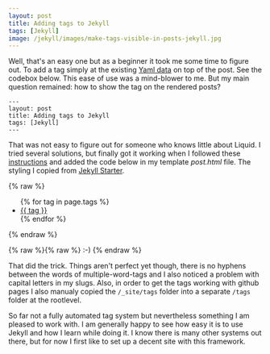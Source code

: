 ```yaml
---
layout: post
title: Adding tags to Jekyll
tags: [Jekyll]
image: /jekyll/images/make-tags-visible-in-posts-jekyll.jpg
---
```


Well, that's an easy one but as a beginner it took me some time to figure out. To add a tag simply at the existing [Yaml data](http://jekyllrb.com/docs/frontmatter/) on top of the post. See the codebox below. This ease of use was a mind-blower to me. But my main question remained: how to show the tag on the rendered posts?

    ---
    layout: post
    title: Adding tags to Jekyll
    tags: [Jekyll]
    ---

That was not easy to figure out for someone who knows little about Liquid. I tried several solutions, but finally got it working when I followed these [instructions](http://charliepark.org/tags-in-jekyll/) and added the code below in my template *post.html* file. The styling I copied from [Jekyll Starter](https://github.com/msanand/jekyllstarter/blob/master/assets/css/custom.css).

{% raw %}
	<ul class="tags">
  	  {% for tag in page.tags %}
    	    <li><a href="/tags/{{ tag }}" class="tag">{{ tag }}</a></li>
  	  {% endfor %}
	</ul>
{% endraw %}

<p id="caption">{% raw %}{% raw %} :-) {% endraw %}</p>

That did the trick. Things aren't perfect yet though, there is no hyphens between the words of multiple-word-tags and I also noticed a problem with capital letters in my slugs. Also, in order to get the tags working with github pages I also manualy copied the <code>/_site/tags</code> folder into a separate <code>/tags</code> folder at the rootlevel.

So far not a fully automated tag system but nevertheless something I am pleased to work with. I am generally happy to see how easy it is to use Jekyll and how I learn while doing it. I know there is many other systems out there, but for now I first like to set up a decent site with this framework.

